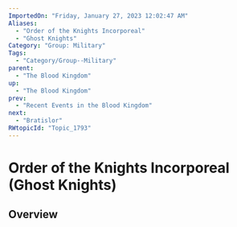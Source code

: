 ```yaml
---
ImportedOn: "Friday, January 27, 2023 12:02:47 AM"
Aliases:
  - "Order of the Knights Incorporeal"
  - "Ghost Knights"
Category: "Group: Military"
Tags:
  - "Category/Group--Military"
parent:
  - "The Blood Kingdom"
up:
  - "The Blood Kingdom"
prev:
  - "Recent Events in the Blood Kingdom"
next:
  - "Bratislor"
RWtopicId: "Topic_1793"
---
```

# Order of the Knights Incorporeal (Ghost Knights)
## Overview
